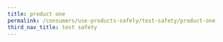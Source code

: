 ```yaml
---
title: product one
permalink: /consumers/use-products-safely/test-safety/product-one
third_nav_title: test safety
---
```

